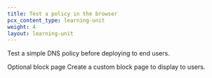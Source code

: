 ```yaml
---
title: Test a policy in the browser
pcx_content_type: learning-unit
weight: 4
layout: learning-unit
---
```


Test a simple DNS policy before deploying to end users.

Optional block page
Create a custom block page to display to users.